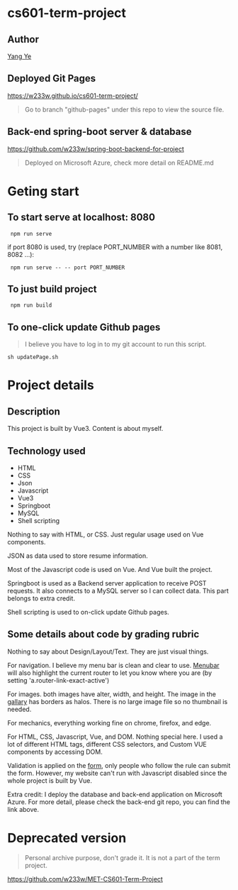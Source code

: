 # cs601-term-project

## Author
[Yang Ye](https://github.com/w233w)

## Deployed Git Pages
https://w233w.github.io/cs601-term-project/

> Go to branch "github-pages" under this repo to view the source file.

## Back-end spring-boot server & database
https://github.com/w233w/spring-boot-backend-for-project
> Deployed on Microsoft Azure, check more detail on README.md

# Geting start

## To start serve at localhost: 8080
```console
 npm run serve
```
if port 8080 is used, try (replace PORT_NUMBER with a number like 8081, 8082 ...):
```console
 npm run serve -- -- port PORT_NUMBER
```

## To just build project
```console
 npm run build
```

## To one-click update Github pages
> I believe you have to log in to my git account to run this script.
```console
sh updatePage.sh
```

# Project details

## Description
This project is built by Vue3. Content is about myself.

## Technology used
* HTML
* CSS
* Json
* Javascript
* Vue3
* Springboot
* MySQL
* Shell scripting

Nothing to say with HTML, or CSS. Just regular usage used on Vue components.

JSON as data used to store resume information.

Most of the Javascript code is used on Vue. And Vue built the project.

Springboot is used as a Backend server application to receive POST requests. It also connects to a MySQL server so I can collect data. This part belongs to extra credit.

Shell scripting is used to on-click update Github pages.

## Some details about code by grading rubric
Nothing to say about Design/Layout/Text. They are just visual things.

For navigation. I believe my menu bar is clean and clear to use. [Menubar](https://github.com/w233w/cs601-term-project/blob/master/src/components/Menubar.vue) will also highlight the current router to let you know where you are (by setting 'a.router-link-exact-active')

For images. both images have alter, width, and height. The image in the [gallary](https://github.com/w233w/cs601-term-project/blob/master/src/components/ImageGallary.vue) has borders as halos. There is no large image file so no thumbnail is needed.

For mechanics, everything working fine on chrome, firefox, and edge.

For HTML, CSS, Javascript, Vue, and DOM. Nothing special here. I used a lot of different HTML tags, different CSS selectors, and Custom VUE components by accessing DOM.

Validation is applied on the [form](https://github.com/w233w/cs601-term-project/blob/master/src/components/Myform.vue), only people who follow the rule can submit the form. However, my website can't run with Javascript disabled since the whole project is built by Vue.

Extra credit: I deploy the database and back-end application on Microsoft Azure. For more detail, please check the back-end git repo, you can find the link above.

# Deprecated version
> Personal archive purpose, don't grade it. It is not a part of the term project.

https://github.com/w233w/MET-CS601-Term-Project